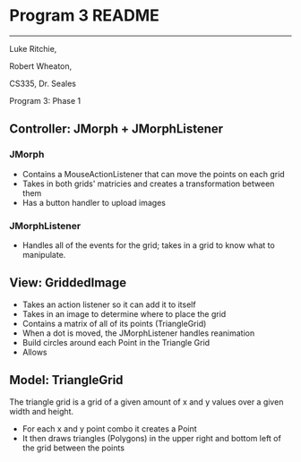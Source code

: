 # Program 3 README
___
Luke Ritchie,

Robert Wheaton,

CS335, Dr. Seales

Program 3: Phase 1


## Controller: JMorph + JMorphListener
### JMorph
- Contains a MouseActionListener that can move the points on each grid
- Takes in both grids' matricies and creates a transformation between them
- Has a button handler to upload images
### JMorphListener
- Handles all of the events for the grid; takes in a grid to know what to manipulate. 
## View: GriddedImage
- Takes an action listener so it can add it to itself
- Takes in an image to determine where to place the grid
- Contains a matrix of all of its points (TriangleGrid)
- When a dot is moved, the JMorphListener handles reanimation
- Build circles around each Point in the Triangle Grid
- Allows 
## Model: TriangleGrid
The triangle grid is a grid of a given amount of x and y values over a given width and height.
- For each x and y point combo it creates a Point
- It then draws triangles (Polygons) in the upper right and bottom left of the grid between the points
